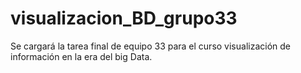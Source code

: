 # visualizacion_BD_grupo33
Se cargará la tarea final de equipo 33 para el curso visualización de información en la era del big Data.
